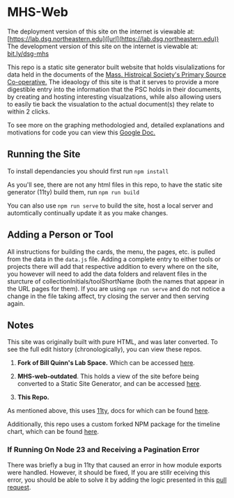 # MHS-Web #

The deployment version of this site on the internet is viewable at: [https://lab.dsg.northeastern.edu]([url](https://lab.dsg.northeastern.edu))
The development version of this site on the internet is viewable at: [bit.ly/dsg-mhs](bit.ly/dsg-mhs)

This repo is a static site generator built website that holds visulalizations for data held in the documents of the [Mass. Histroical Society's Primary Source Co-operative.](https://www.primarysourcecoop.org)
The ideaology of this site is that it serves to provide a more digestible entry into the information that the PSC holds in their documents, by creating and hosting interesting visualzations, while also allowing users to easily tie back the visualation to the actual document(s) they relate to within 2 clicks. 

To see more on the graphing methodologied and, detailed explanations and motivations for code you can view this [Google Doc.](https://docs.google.com/document/d/1sOZVYDyaVp5KDOTZavHxpIHgjUf5E6oClXFEq7fsblc/edit?usp=sharingp) 

## Running the Site ##
To install dependancies you should first run
```npm install```

As you'll see, there are not any html files in this repo, to have the static site generator (11ty) build them,  run
```npm run build```

You can also use ```npm run serve```  to build the site, host a local server and automtically continually update it as you make changes. 

## Adding a Person or Tool ##
All instructions for building the cards, the menu, the pages, etc. is pulled from the data in the ```data.js``` file. Adding a complete entry to either tools or projects there will add that respective addition to every where on the site, you however will need to add the data folders and relavent files in the sturcture of collectionInitials/toolShortName (both the names that appear in the URL pages for them). If you are using ```npm run serve``` and do not notice a change in the file taking affect, try closing the server and then serving again. 

## Notes ##
This site was originally built with pure HTML, and was later converted. To see the full edit history (chronologically), you can view these repos. 

1. **Fork of Bill Quinn's Lab Space.** Which can be accessed [here](https://github.com/ankudovychm/dsg-mhs).

2. **MHS-web-outdated**. This holds a view of the site before being converted to a Static Site Generator, and can be accessed [here](https://github.com/NEU-DSG/mhs-web-outdated). 

3. **This Repo.**

As mentioned above, this uses [11ty](https://www.11ty.dev/), docs for which can be found [here](https://www.11ty.dev/docs/). 

Additionally, this repo uses a custom forked NPM package for the timeline chart, which can be found [here](https://github.com/NEU-DSG/mhs-network-graph). 

### If Running On Node 23 and Receiving a Pagination Error ###

There was briefly a bug in 11ty that caused an error in how module exports were handled. However, it should be fixed, If you are stillr eceiving this error, you should be able to solve it by adding the logic presented in this [pull request](https://github.com/11ty/eleventy/pull/3519/files).
